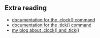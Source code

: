 ## Extra reading
- [documentation for the .clock() command](https://docs.cypress.io/api/commands/clock.html)
- [documentation for the .tick() command](https://docs.cypress.io/api/commands/tick.html)
- [my blog about .clock() and .tick()](https://filiphric.com/make-your-cypress-tests-faster-with-clock)